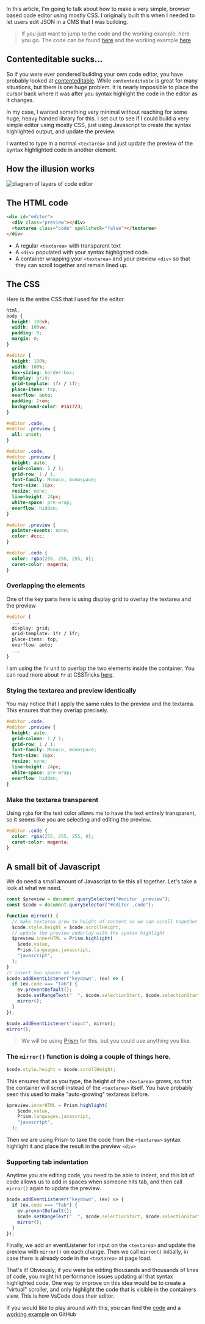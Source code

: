 In this article, I'm going to talk about how to make a very simple, browser based code editor using mostly CSS. I originally built this when I needed to let users edit JSON in a CMS that I was building.

> If you just want to jump to the code and the working example, here you go. The code can be found [here](https://github.com/dperrymorrow/simple-browser-code-editor/) and the working example [here](https://dperrymorrow.github.io/simple-browser-code-editor/)

## Contenteditable sucks... 

So if you were ever pondered building your own code editor, you have probably looked at [contenteditable](https://developer.mozilla.org/en-US/docs/Web/HTML/Global_attributes/contenteditable). While `contenteditable` is great for many situations, but there is one huge problem. It is nearly impossible to place the cursor back where it was after you syntax highlight the code in the editor as it changes. 

In my case, I wanted something very minimal without reaching for some huge, heavy handed library for this. I set out to see if I could build a very simple editor using mostly CSS, just using Javascript to create the syntax highlighted output, and update the preview. 

I wanted to type in a normal `<textarea>` and just update the preview of the syntax highlighted code in another element. 

## How the illusion works

![diagram of layers of code editor](https://dev-to-uploads.s3.amazonaws.com/uploads/articles/djn20s65efratgt6ala6.png)

## The HTML code

```html
<div id="editor">
  <div class="preview"></div>
  <textarea class="code" spellcheck="false"></textarea>
</div>
```

- A regular `<textarea>` with transparent text
- A `<div>` populated with your syntax highlighted code. 
- A container wrapping your `<textarea>` and your preview `<div>` so that they can scroll together and remain lined up.

## The CSS
Here is the entire CSS that I used for the editor. 

```css
html,
body {
  height: 100vh;
  width: 100vw;
  padding: 0;
  margin: 0;
}

#editor {
  height: 100%;
  width: 100%;
  box-sizing: border-box;
  display: grid;
  grid-template: 1fr / 1fr;
  place-items: top;
  overflow: auto;
  padding: 2rem;
  background-color: #1a1723;
}

#editor .code,
#editor .preview {
  all: unset;
}

#editor .code,
#editor .preview {
  height: auto;
  grid-column: 1 / 1;
  grid-row: 1 / 1;
  font-family: Monaco, monospace;
  font-size: 16px;
  resize: none;
  line-height: 24px;
  white-space: pre-wrap;
  overflow: hidden;
}

#editor .preview {
  pointer-events: none;
  color: #ccc;
}

#editor .code {
  color: rgba(255, 255, 255, 0);
  caret-color: magenta;
}
```

### Overlapping the elements

One of the key parts here is using display grid to overlay the textarea and the preview

```css
#editor {
  ...
  display: grid;
  grid-template: 1fr / 1fr;
  place-items: top;
  overflow: auto;
  ...
}
```

I am using the `fr` unit to overlap the two elements inside the container. You can read more about `fr` at CSSTricks [here](https://css-tricks.com/introduction-fr-css-unit/).

### Stying the textarea and preview identically

You may notice that I apply the same rules to the preview and the textarea. This ensures that they overlap precisely.

```css
#editor .code,
#editor .preview {
  height: auto;
  grid-column: 1 / 1;
  grid-row: 1 / 1;
  font-family: Monaco, monospace;
  font-size: 16px;
  resize: none;
  line-height: 24px;
  white-space: pre-wrap;
  overflow: hidden;
}
```

### Make the textarea transparent

Using `rgba` for the text color allows me to have the text entirely transparent, so it seems like you are selecting and editing the preview. 

```css
#editor .code {
  color: rgba(255, 255, 255, 0);
  caret-color: magenta;
}
```

## A small bit of Javascript

We do need a small amount of Javascript to tie this all together. Let's take a look at what we need.

```javascript
const $preview = document.querySelector("#editor .preview");
const $code = document.querySelector("#editor .code");

function mirror() {
  // make textarea grow to height of content so we can scroll together
  $code.style.height = $code.scrollHeight;
  // update the preview underlay with the syntax highlight
  $preview.innerHTML = Prism.highlight(
    $code.value,
    Prism.languages.javascript,
    "javascript",
  );
}
// insert two spaces on tab
$code.addEventListener("keydown", (ev) => {
  if (ev.code === "Tab") {
    ev.preventDefault();
    $code.setRangeText("  ", $code.selectionStart, $code.selectionStart, "end");
    mirror();
  }
});

$code.addEventListener("input", mirror);
mirror();
```

> We will be using [Prism](https://prismjs.com/) for this, but you could use anything you like. 

### The `mirror()` function is doing a couple of things here.

```javascript
$code.style.height = $code.scrollHeight;
```

This ensures that as you type, the height of the `<textarea>` grows, so that the container will scroll instead of the `<textarea>` itself. You have probably seen this used to make "auto-growing" textareas before.

```javascript
$preview.innerHTML = Prism.highlight(
    $code.value,
    Prism.languages.javascript,
    "javascript",
  );
```

Then we are using Prism to take the code from the `<textarea>` syntax highlight it and place the result in the preview `<div>`

### Supporting tab indentation

Anytime you are editing code, you need to be able to indent, and this bit of code allows us to add in spaces when someone hits tab, and then call `mirror()` again to update the preview.

```javascript
$code.addEventListener("keydown", (ev) => {
  if (ev.code === "Tab") {
    ev.preventDefault();
    $code.setRangeText("  ", $code.selectionStart, $code.selectionStart, "end");
    mirror();
  }
});
```

Finally, we add an eventListener for input on the `<textarea>` and update the preview with `mirror()` on each change. Then we call `mirror()` initially, in case there is already code in the `<textarea>` at page load. 

That's it! Obviously, if you were be editing thousands and thousands of lines of code, you might hit performance issues updating all that syntax highlighted code. One way to improve on this idea would be to create a "virtual" scroller, and only highlight the code that is visible in the containers view. This is how VsCode does their editor. 

If you would like to play around with this, you can find the
[code](https://github.com/dperrymorrow/simple-browser-code-editor/) and a [working example](https://dperrymorrow.github.io/simple-browser-code-editor/) on GitHub





